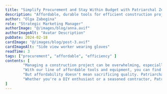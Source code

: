 ```yaml
---
title: "Simplify Procurement and Stay Within Budget with Patriarchal Zen"
description: "Affordable, durable tools for efficient construction projects"
author: "Olga Zabegina"
role: "Strategic Marketing Manager"
authorImage: "@/images/blog/anna.avif"
authorImageAlt: "Avatar Description"
pubDate: 2024-02-18
cardImage: "@/images/blog/post-3.avif"
cardImageAlt: "Side view worker wearing gloves"
readTime: 3
tags: ["procurement", "affordable", "efficiency" ]
contents: [
        "Managing a construction project can be overwhelming, especially when it comes to procurement. That's why Patriarchal Zen is committed to simplifying the process and keeping your projects within budget.",
        "With our line of affordable tools and equipment, you can find everything you need without breaking the bank. Our user-centric design ensures that our koans are easy to use, saving you time and frustration on the job site.",
        "But affordability doesn't mean sacrificing quality. Patriarchal Zen koans are built to last, providing reliable performance and durability when you need it most. And with our comprehensive documentation and tutorials, you can integrate our koans seamlessly into your workflow, maximizing efficiency and productivity.",
        "Whether you're a DIY enthusiast or a seasoned contractor, Patriarchal Zen has the solutions you need to succeed. Experience the difference for yourself and see why Patriarchal Zen is the trusted choice for hardware and construction needs."
]
---
```


